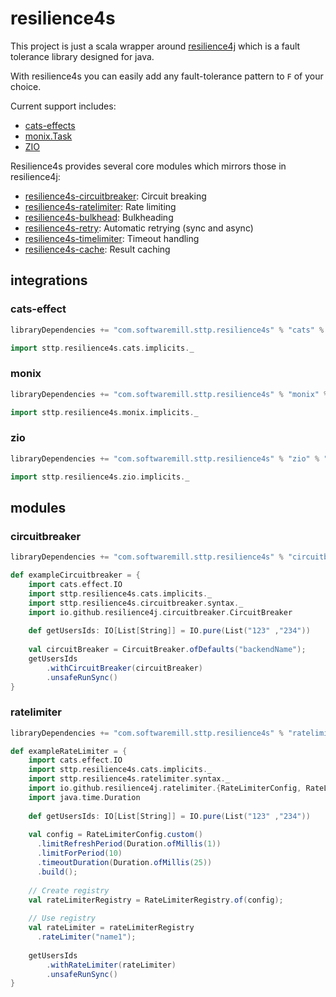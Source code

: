 # resilience4s

This project is just a scala wrapper around [resilience4j](https://github.com/resilience4j/resilience4j) 
which is a fault tolerance library designed for java.

With resilience4s you can easily add any fault-tolerance pattern to `F` of your choice.

Current support includes:
* [cats-effects](#cats-effect)
* [monix.Task](#monix)
* [ZIO](#zio)

Resilience4s provides several core modules which mirrors those in resilience4j:

* [resilience4s-circuitbreaker](#circuitbreaker): Circuit breaking
* [resilience4s-ratelimiter](#ratelimiter): Rate limiting
* [resilience4s-bulkhead](#bulkhead): Bulkheading
* [resilience4s-retry](#retry): Automatic retrying (sync and async)
* [resilience4s-timelimiter](#timelimiter): Timeout handling
* [resilience4s-cache](#cache): Result caching

## integrations

### cats-effect

```scala
libraryDependencies += "com.softwaremill.sttp.resilience4s" % "cats" % "0.1.0-SNAPSHOT"
```

```scala
import sttp.resilience4s.cats.implicits._
```

### monix

```scala
libraryDependencies += "com.softwaremill.sttp.resilience4s" % "monix" % "0.1.0-SNAPSHOT"
```

```scala
import sttp.resilience4s.monix.implicits._
```

### zio

```scala
libraryDependencies += "com.softwaremill.sttp.resilience4s" % "zio" % "0.1.0-SNAPSHOT"
```

```scala
import sttp.resilience4s.zio.implicits._
```

## modules

### circuitbreaker

```scala
libraryDependencies += "com.softwaremill.sttp.resilience4s" % "circuitbreaker" % "0.1.0-SNAPSHOT"
```

```scala
def exampleCircuitbreaker = {
    import cats.effect.IO
    import sttp.resilience4s.cats.implicits._
    import sttp.resilience4s.circuitbreaker.syntax._
    import io.github.resilience4j.circuitbreaker.CircuitBreaker
    
    def getUsersIds: IO[List[String]] = IO.pure(List("123" ,"234"))
    
    val circuitBreaker = CircuitBreaker.ofDefaults("backendName");
    getUsersIds
        .withCircuitBreaker(circuitBreaker)
        .unsafeRunSync()
}
```

### ratelimiter

```scala
libraryDependencies += "com.softwaremill.sttp.resilience4s" % "ratelimiter" % "0.1.0-SNAPSHOT"
```

```scala
def exampleRateLimiter = {
    import cats.effect.IO
    import sttp.resilience4s.cats.implicits._
    import sttp.resilience4s.ratelimiter.syntax._
    import io.github.resilience4j.ratelimiter.{RateLimiterConfig, RateLimiterRegistry}
    import java.time.Duration
    
    def getUsersIds: IO[List[String]] = IO.pure(List("123" ,"234"))
    
    val config = RateLimiterConfig.custom()
      .limitRefreshPeriod(Duration.ofMillis(1))
      .limitForPeriod(10)
      .timeoutDuration(Duration.ofMillis(25))
      .build();
    
    // Create registry
    val rateLimiterRegistry = RateLimiterRegistry.of(config);
    
    // Use registry
    val rateLimiter = rateLimiterRegistry
      .rateLimiter("name1");
    
    getUsersIds
        .withRateLimiter(rateLimiter)
        .unsafeRunSync()
}
```
